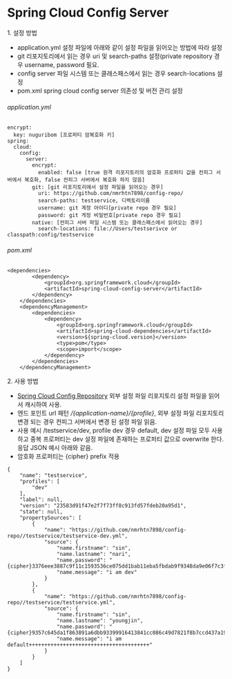 # Spring Cloud Config Server

1\. 설정 방법 
* application.yml 설정 파일에 아래와 같이 설정 파일을 읽어오는 방법에 따라 설정
* git 리포지토리에서 읽는 경우 uri 및 search-paths 설정(private repository 경우 username, password 필요.
* config server 파일 시스템 또는 클래스패스에서 읽는 경우 search-locations 설정
* pom.xml spring cloud config server 의존성 및 버전 관리 설정  
 
###### application.yml

```$xslt
encrypt:
  key: nuguribom [프로퍼티 암복호화 키]
spring:
  cloud:
    config:
      server:
        encrypt:
          enabled: false [true 원격 리포지토리의 암호화 프로퍼티 값을 컨피그 서버에서 복호화, false 컨피그 서버에서 복호화 하지 않음]
        git: [git 리포지토리에서 설정 파일을 읽어오는 경우]
          uri: https://github.com/nmrhtn7898/config-repo/
          search-paths: testservice, 디렉토리이름
          username: git 계정 아이디[private repo 경우 필요]
          password: git 게정 비밀번호[private repo 경우 필요]
        native: [컨피그 서버 파일 시스템 또는 클래스패스에서 읽어오는 경우] 
          search-locations: file://Users/testserivce or classpath:config/testservice
```

###### pom.xml

```$xslt
<dependencies>
        <dependency>
            <groupId>org.springframework.cloud</groupId>
            <artifactId>spring-cloud-config-server</artifactId>
        </dependency>
    </dependencies>
    <dependencyManagement>
        <dependencies>
            <dependency>
                <groupId>org.springframework.cloud</groupId>
                <artifactId>spring-cloud-dependencies</artifactId>
                <version>${spring-cloud.version}</version>
                <type>pom</type>
                <scope>import</scope>
            </dependency>
        </dependencies>
    </dependencyManagement>
```
2\. 사용 방법
* [Spring Cloud Config Repository](https://github.com/nmrhtn7898/config-repo) 외부 설정 파일 리포지토리 설정 파일을 읽어서 캐시하여 사용.
* 엔드 포인트 url 패턴 */{application-name}/{profile}*, 외부 설정 파일 리포지토리 변경 되는 경우 컨피그 서버에서 변경 된 설정 파일 읽음.
* 사용 예시 /testservice/dev, profile dev 경우 default, dev 설정 파일 모두 사용하고 중복 프로퍼티는 dev 설정 파일에
 존재하는 프로퍼티 값으로 overwrite 한다. 응답 JSON 예시 아래와 같음.
* 암호화 프로퍼티는 {cipher} prefix 적용
```$xslt
{
    "name": "testservice",
    "profiles": [
        "dev"
    ],
    "label": null,
    "version": "23583d91f47e2f7f73ff8c913fd57fdeb20a95d1",
    "state": null,
    "propertySources": [
        {
            "name": "https://github.com/nmrhtn7898/config-repo//testservice/testservice-dev.yml",
            "source": {
                "name.firstname": "sin",
                "name.lastname": "nari",
                "name.password": "{cipher}3376eee3887c9f11c1593536ce075dd1bab11eba5fbdab9f9348da9e06f7c3fa",
                "name.message": "i am dev"
            }
        },
        {
            "name": "https://github.com/nmrhtn7898/config-repo//testservice/testservice.yml",
            "source": {
                "name.firstname": "sin",
                "name.lastname": "youngjin",
                "name.password": "{cipher}9357c645da1f863891a6dbb93399916413841cc086c49d7821f8b7ccd437a192",
                "name.message": "i am default+++++++++++++++++++++++++++++++++++++++"
            }
        }
    ]
}
```